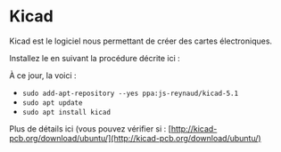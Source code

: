# Kicad

Kicad est le logiciel nous permettant de créer des cartes électroniques.

Installez le en suivant la procédure décrite ici : 

À ce jour, la voici :
- `sudo add-apt-repository --yes ppa:js-reynaud/kicad-5.1`
- `sudo apt update`
- `sudo apt install kicad`

Plus de détails ici (vous pouvez vérifier si  : [http://kicad-pcb.org/download/ubuntu/](http://kicad-pcb.org/download/ubuntu/)


